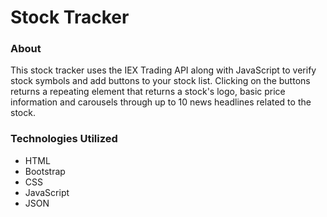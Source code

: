 <h1>Stock Tracker</h1>

<h3>About</h3>
<p>This stock tracker uses the IEX Trading API along with JavaScript to verify stock symbols and add buttons to your stock list. Clicking on the buttons returns a repeating element that returns a stock's logo, basic price information and carousels through up to 10 news headlines related to the stock.</p>

<h3>Technologies Utilized</h3>
<ul>
  <li>HTML</li>
  <li>Bootstrap</li>
  <li>CSS</li>
  <li>JavaScript</li>
  <li>JSON</li>
</ul>
